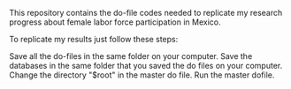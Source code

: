 This repository contains the do-file codes needed to replicate my research progress about female labor force participation in Mexico. 

To replicate my results just follow these steps:

Save all the do-files in the same folder on your computer. 
Save the databases in the same folder that you saved the do files on your computer. 
Change the directory "$root" in the master do file. 
Run the master dofile. 
